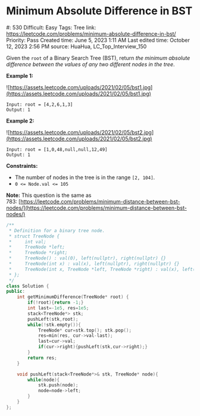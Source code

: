# Minimum Absolute Difference in BST

#: 530
Difficult: Easy
Tags: Tree
link: https://leetcode.com/problems/minimum-absolute-difference-in-bst/
Priority: Pass
Created time: June 5, 2023 1:11 AM
Last edited time: October 12, 2023 2:56 PM
source: HuaHua, LC_Top_Interview_150

Given the `root` of a Binary Search Tree (BST), return *the minimum absolute difference between the values of any two different nodes in the tree*.

**Example 1:**

![https://assets.leetcode.com/uploads/2021/02/05/bst1.jpg](https://assets.leetcode.com/uploads/2021/02/05/bst1.jpg)

```
Input: root = [4,2,6,1,3]
Output: 1

```

**Example 2:**

![https://assets.leetcode.com/uploads/2021/02/05/bst2.jpg](https://assets.leetcode.com/uploads/2021/02/05/bst2.jpg)

```
Input: root = [1,0,48,null,null,12,49]
Output: 1

```

**Constraints:**

- The number of nodes in the tree is in the range `[2, 104]`.
- `0 <= Node.val <= 105`

**Note:** This question is the same as 783: [https://leetcode.com/problems/minimum-distance-between-bst-nodes/](https://leetcode.com/problems/minimum-distance-between-bst-nodes/)

```cpp
/**
 * Definition for a binary tree node.
 * struct TreeNode {
 *     int val;
 *     TreeNode *left;
 *     TreeNode *right;
 *     TreeNode() : val(0), left(nullptr), right(nullptr) {}
 *     TreeNode(int x) : val(x), left(nullptr), right(nullptr) {}
 *     TreeNode(int x, TreeNode *left, TreeNode *right) : val(x), left(left), right(right) {}
 * };
 */
class Solution {
public:
    int getMinimumDifference(TreeNode* root) {
        if(!root){return -1;}
        int last=-1e5, res=1e5;
        stack<TreeNode*> stk;
        pushLeft(stk,root);
        while(!stk.empty()){
            TreeNode* cur=stk.top(); stk.pop();
            res=min(res, cur->val-last);
            last=cur->val;
            if(cur->right){pushLeft(stk,cur->right);}
        }
        return res;
    }

    void pushLeft(stack<TreeNode*>& stk, TreeNode* node){
        while(node){
            stk.push(node);
            node=node->left;
        }
    }
};
```